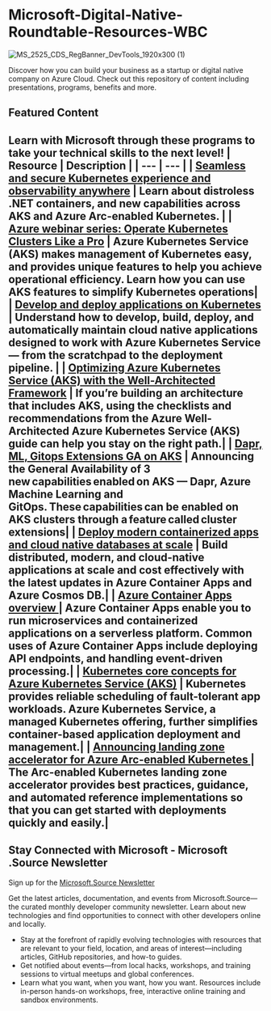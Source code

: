 # Microsoft-Digital-Native-Roundtable-Resources-WBC
![MS_2525_CDS_RegBanner_DevTools_1920x300 (1)](https://user-images.githubusercontent.com/107423518/180083692-13dcdf47-0f75-4aaf-b50e-5d037f611206.jpg)

Discover how you can build your business as a startup or digital native company on Azure Cloud. Check out this repository of content including presentations, programs, benefits and more.


## Featured Content
Learn with Microsoft through these programs to take your technical skills to the next level!
| Resource | Description |
| --- | --- | 
| [Seamless and secure Kubernetes experience and observability anywhere](https://aka.ms/devcal_july2023_01) | Learn about distroless .NET containers, and new capabilities across AKS and Azure Arc-enabled Kubernetes. |
| [Azure webinar series: Operate Kubernetes Clusters Like a Pro](https://aka.ms/devcal_july2023_03) | Azure Kubernetes Service (AKS) makes management of Kubernetes easy, and provides unique features to help you achieve operational efficiency. Learn how you can use AKS features to simplify Kubernetes operations|
| [Develop and deploy applications on Kubernetes ](https://aka.ms/devcal_july2023_05) | Understand how to develop, build, deploy, and automatically maintain cloud native applications designed to work with Azure Kubernetes Service — from the scratchpad to the deployment pipeline. |
| [Optimizing Azure Kubernetes Service (AKS) with the Well-Architected Framework](https://aka.ms/devcal_july2023_07) | If you’re building an architecture that includes AKS, using the checklists and recommendations from the Azure Well-Architected Azure Kubernetes Service (AKS) guide can help you stay on the right path.|
| [Dapr, ML, Gitops Extensions GA on AKS](https://aka.ms/devcal_july2023_09) | Announcing the General Availability of 3 new capabilities enabled on AKS — Dapr, Azure Machine Learning and GitOps. These capabilities can be enabled on AKS clusters through a feature called cluster extensions|
| [Deploy modern containerized apps and cloud native databases at scale](https://aka.ms/devcal_july2023_02) | Build distributed, modern, and cloud-native applications at scale and cost effectively with the latest updates in Azure Container Apps and Azure Cosmos DB.|
| [Azure Container Apps overview ](https://aka.ms/devcal_july2023_04) | Azure Container Apps enable you to run microservices and containerized applications on a serverless platform. Common uses of Azure Container Apps include deploying API endpoints, and handling event-driven processing.| 
| [Kubernetes core concepts for Azure Kubernetes Service (AKS)](https://aka.ms/devcal_july2023_06) | Kubernetes provides reliable scheduling of fault-tolerant app workloads. Azure Kubernetes Service, a managed Kubernetes offering, further simplifies container-based application deployment and management.| 
| [Announcing landing zone accelerator for Azure Arc-enabled Kubernetes ](https://aka.ms/devcal_july2023_08) | The Arc-enabled Kubernetes landing zone accelerator provides best practices, guidance, and automated reference implementations so that you can get started with deployments quickly and easily.|
---

## Stay Connected with Microsoft - Microsoft .Source Newsletter
Sign up for the [Microsoft.Source Newsletter](https://azure.microsoft.com/en-us/resources/join-the-azure-developer-community/)

Get the latest articles, documentation, and events from Microsoft.Source—the curated monthly developer community newsletter. Learn about new technologies and find opportunities to connect with other developers online and locally.

- Stay at the forefront of rapidly evolving technologies with resources that are relevant to your field, location, and areas of interest—including articles, GitHub repositories, and how-to guides.
- Get notified about events—from local hacks, workshops, and training sessions to virtual meetups and global conferences.
- Learn what you want, when you want, how you want. Resources include in-person hands-on workshops, free, interactive online training and sandbox environments.


<!--

 Command | Description | New |
| --------------------- | --------------------- | --|
| `git status` | List all *new or modified* files |
| `git diff` | Show file differences that **haven't been** staged |



|             |          Grouping           ||
First Header  | Second Header | Third Header |
 ------------ | :-----------: | -----------: |
Content       |          *Long Cell*        ||
Content       |   **Cell**    |         Cell |


|             |          Grouping           ||
First Header  | Second Header | Third Header |
 ------------ | :-----------: | -----------: |
 [Azure Samples](https://github.com/azure-samples)       |          Microsoft Azure code samples and examples in .NET, Java, Python, Node.js, PHP and Ruby        | Column S|
[Azure Samples](https://github.com/azure-samples)       |          Series of workshops for hands-on experience working with Azure Cosmos DB using the SQL API, JavaScript and .NET Core SDK.          | Column S|
Content       |   **Cell**    |         Cell |

>
